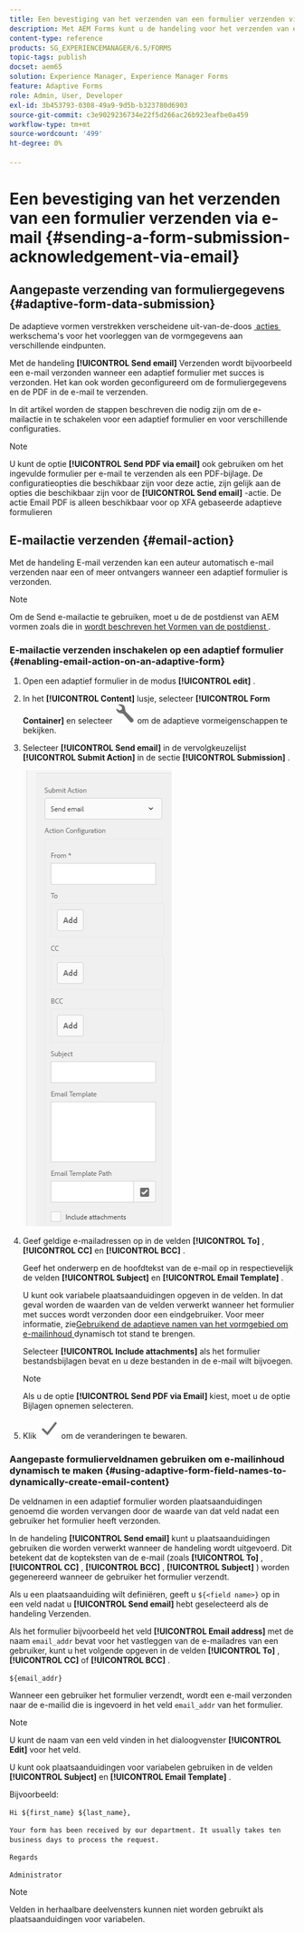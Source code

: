 ```yaml
---
title: Een bevestiging van het verzenden van een formulier verzenden via e-mail
description: Met AEM Forms kunt u de handeling voor het verzenden van e-mail configureren. Hiermee wordt een bevestiging verzonden naar een gebruiker bij het verzenden van het formulier.
content-type: reference
products: SG_EXPERIENCEMANAGER/6.5/FORMS
topic-tags: publish
docset: aem65
solution: Experience Manager, Experience Manager Forms
feature: Adaptive Forms
role: Admin, User, Developer
exl-id: 3b453793-0308-49a9-9d5b-b323780d6903
source-git-commit: c3e9029236734e22f5d266ac26b923eafbe0a459
workflow-type: tm+mt
source-wordcount: '499'
ht-degree: 0%

---
```


# Een bevestiging van het verzenden van een formulier verzenden via e-mail {#sending-a-form-submission-acknowledgement-via-email}

## Aangepaste verzending van formuliergegevens {#adaptive-form-data-submission}

De adaptieve vormen verstrekken verscheidene uit-van-de-doos [&#x200B; acties &#x200B;](../../forms/using/configuring-submit-actions.md) werkschema&#39;s voor het voorleggen van de vormgegevens aan verschillende eindpunten.

Met de handeling **[!UICONTROL Send email]** Verzenden wordt bijvoorbeeld een e-mail verzonden wanneer een adaptief formulier met succes is verzonden. Het kan ook worden geconfigureerd om de formuliergegevens en de PDF in de e-mail te verzenden.

In dit artikel worden de stappen beschreven die nodig zijn om de e-mailactie in te schakelen voor een adaptief formulier en voor verschillende configuraties.

>[!NOTE]
>
>U kunt de optie **[!UICONTROL Send PDF via email]** ook gebruiken om het ingevulde formulier per e-mail te verzenden als een PDF-bijlage. De configuratieopties die beschikbaar zijn voor deze actie, zijn gelijk aan de opties die beschikbaar zijn voor de **[!UICONTROL Send email]** -actie. De actie Email PDF is alleen beschikbaar voor op XFA gebaseerde adaptieve formulieren

## E-mailactie verzenden {#email-action}

Met de handeling E-mail verzenden kan een auteur automatisch e-mail verzenden naar een of meer ontvangers wanneer een adaptief formulier is verzonden.

>[!NOTE]
>
>Om de Send e-mailactie te gebruiken, moet u de de postdienst van AEM vormen zoals die in [&#x200B; wordt beschreven het Vormen van de postdienst &#x200B;](/help/sites-administering/notification.md#configuring-the-mail-service).

### E-mailactie verzenden inschakelen op een adaptief formulier {#enabling-email-action-on-an-adaptive-form}

1. Open een adaptief formulier in de modus **[!UICONTROL edit]** .

1. In het **[!UICONTROL Content]** lusje, selecteer **[!UICONTROL Form Container]** en selecteer ![&#x200B; vormen &#x200B;](assets/configure-icon.svg) om de adaptieve vormeigenschappen te bekijken.

1. Selecteer **[!UICONTROL Send email]** in de vervolgkeuzelijst **[!UICONTROL Submit Action]** in de sectie **[!UICONTROL Submission]** .

   ![&#x200B; voorlegt acties &#x200B;](assets/submission-actions.png)

1. Geef geldige e-mailadressen op in de velden **[!UICONTROL To]** , **[!UICONTROL CC]** en **[!UICONTROL BCC]** .

   Geef het onderwerp en de hoofdtekst van de e-mail op in respectievelijk de velden **[!UICONTROL Subject]** en **[!UICONTROL Email Template]** .

   U kunt ook variabele plaatsaanduidingen opgeven in de velden. In dat geval worden de waarden van de velden verwerkt wanneer het formulier met succes wordt verzonden door een eindgebruiker. Voor meer informatie, zie [&#x200B; Gebruikend de adaptieve namen van het vormgebied om e-mailinhoud &#x200B;](../../forms/using/form-submission-receipt-via-email.md#p-using-adaptive-form-field-names-to-dynamically-create-email-content-p) dynamisch tot stand te brengen.

   Selecteer **[!UICONTROL Include attachments]** als het formulier bestandsbijlagen bevat en u deze bestanden in de e-mail wilt bijvoegen.

   >[!NOTE]
   >
   >Als u de optie **[!UICONTROL Send PDF via Email]** kiest, moet u de optie Bijlagen opnemen selecteren.

1. Klik ![&#x200B; sparen &#x200B;](assets/save_icon.svg) om de veranderingen te bewaren.

### Aangepaste formulierveldnamen gebruiken om e-mailinhoud dynamisch te maken {#using-adaptive-form-field-names-to-dynamically-create-email-content}

De veldnamen in een adaptief formulier worden plaatsaanduidingen genoemd die worden vervangen door de waarde van dat veld nadat een gebruiker het formulier heeft verzonden.

In de handeling **[!UICONTROL Send email]** kunt u plaatsaanduidingen gebruiken die worden verwerkt wanneer de handeling wordt uitgevoerd. Dit betekent dat de kopteksten van de e-mail (zoals **[!UICONTROL To]** , **[!UICONTROL CC]** , **[!UICONTROL BCC]** , **[!UICONTROL Subject]** ) worden gegenereerd wanneer de gebruiker het formulier verzendt.

Als u een plaatsaanduiding wilt definiëren, geeft u `${<field name>}` op in een veld nadat u **[!UICONTROL Send email]** hebt geselecteerd als de handeling Verzenden.

Als het formulier bijvoorbeeld het veld **[!UICONTROL Email address]** met de naam `email_addr` bevat voor het vastleggen van de e-mailadres van een gebruiker, kunt u het volgende opgeven in de velden **[!UICONTROL To]** , **[!UICONTROL CC]** of **[!UICONTROL BCC]** .

`${email_addr}`

Wanneer een gebruiker het formulier verzendt, wordt een e-mail verzonden naar de e-mailid die is ingevoerd in het veld `email_addr` van het formulier.

>[!NOTE]
>
>U kunt de naam van een veld vinden in het dialoogvenster **[!UICONTROL Edit]** voor het veld.

U kunt ook plaatsaanduidingen voor variabelen gebruiken in de velden **[!UICONTROL Subject]** en **[!UICONTROL Email Template]** .

Bijvoorbeeld:

`Hi ${first_name} ${last_name},`

`Your form has been received by our department. It usually takes ten business days to process the request.`

`Regards`

`Administrator`

>[!NOTE]
>
>Velden in herhaalbare deelvensters kunnen niet worden gebruikt als plaatsaanduidingen voor variabelen.
